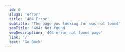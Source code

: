 ```yaml
---
  id: 0
  slugs: 'error'
  title: '404 Error'
  subtitle: 'The page you looking for was not found'
  seoTitle: '404: Not found'
  seoDescription: '404 error not found page'
  link: '/'
  text: 'Go Back'
---
```

